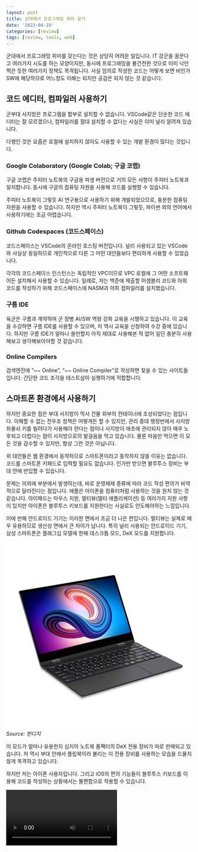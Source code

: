 ```yaml
---
layout: post
title: 군대에서 프로그래밍 취미 갖기
date: '2023-04-19'
categories: [review]
tags: [review, tools, web]
---
```

군대에서 프로그래밍 취미를 갖는다는 것은 상당히 어려운 일입니다. IT 강군을 꿈꾼다고 여러가지 시도를 하는 모양이지만, 동시에 프로그래밍을 불건전한 것으로 이미 낙인찍은 듯한 여러가지 정책도 목격됩니다. 사실 임의로 작성한 코드는 어떻게 보면 비인가 SW에 해당하므로 어느정도 이해는 되지만 공감은 되지 않는 것 같습니다.

## 코드 에디터, 컴파일러 사용하기

군부대 사지방은 프로그램을 함부로 설치할 수 없습니다. VSCode같은 단순한 코드 에디터는 잘 모르겠으나, 컴파일러를 절대 설치할 수 없다는 사실은 이미 널리 알려져 있습니다.

다행인 것은 요즘은 로컬에 설치하지 않아도 사용할 수 있는 개발 환경이 많다는 것입니다.

### Google Colaboratory (Google Colab; 구글 코랩)

구글 코랩은 주피터 노트북의 구글용 파생 버전으로 거의 모든 사항이 주피터 노트북과 일치합니다. 동시에 구글의 컴퓨팅 자원을 사용해 코드를 실행할 수 있습니다.

주피터 노트북이 그렇듯 AI 연구용으로 사용하기 위해 개발되었으므로, 충분한 컴퓨팅 자원을 사용할 수 있습니다. 하지만 역시 주피터 노트북이 그렇듯, 파이썬 외의 언어에서 사용하기에는 조금 어렵습니다.

### Github Codespaces (코드스페이스)

코드스페이스는 VSCode의 온라인 호스팅 버전입니다. 널리 사용되고 있는 VSCode와 사실상 동일하므로 개인적으로 다른 그 어떤 대안들보다 편리하게 사용할 수 있었습니다.

각각의 코드스페이스 인스턴스는 독립적인 VPC이므로 VPC 로컬에 그 어떤 소프트웨어든 설치해서 사용할 수 있습니다. 일례로, 저는 백준에 제출할 어셈블리 코드와 아희 코드를 작성하기 위해 코드스페이스에 NASM과 아희 컴파일러를 설치했습니다.

### 구름 IDE

육군은 구름과 계약하여 군 장병 AI/SW 역량 강화 교육을 시행하고 있습니다. 이 교육을 수강하면 구름 IDE를 사용할 수 있으며, 저 역시 교육을 신청하여 수강 중에 있습니다. 하지만 구름 IDE가 얼마나 쓸만할지 아직 제대로 사용해본 적 없어 일단 충분히 사용해보고 생각해보아야할 것 같습니다.

### Online Compilers

검색엔진에 “\~\~ Online”, “\~\~ Online Compiler”로 작성하면 찾을 수 있는 사이트들입니다. 간단한 코드 조각을 테스트삼아 실행하기에 적합합니다.

## 스마트폰 환경에서 사용하기

하지만 중요한 점은 부대 사지방이 막사 건물 외부의 컨테이너에 조성되었다는 점입니다. 이해할 수 없는 전우조 정책은 어떻게든 할 수 있지만, 관리 중대 행정반에서 사지방 좌물쇠 키를 빌려다가 사용해야 한다는 점이나 사지방이 애초에 관리되지 않아 매우 노후되고 더럽다는 점이 사지방으로의 발걸음을 막고 있습니다. 물론 마음만 먹으면 이 모든 것을 감수할 수 있지만, 항상 그런 것은 아닙니다.

위 대안들은 웹 환경에서 동작하므로 스마트폰이라고 동작하지 않을 이유는 없습니다. 코드를 스마트폰 키패드로 입력할 필요도 없습니다. 인가만 받으면 블루투스 장비는 부대 안에 반입할 수 있습니다.

문제는 의외에 부분에서 발생하는데, 바로 운영체제 종류에 따라 코드 작성 편의가 비약적으로 달라진다는 점입니다. 애플은 아이폰을 컴퓨터처럼 사용하는 것을 원치 않는 것 같습니다. 아이패드는 마우스 지원, 멀티뷰(멀티 애플리케이션) 등 여러가지 지원 사항이 있지만 아이폰은 블루투스 키보드를 지원한다는 사실로도 안도해야하는 느낌입니다.

이에 반해 안드로이드 기기는 이러한 면에서 조금 더 나은 편입니다. 멀티뷰는 실제로 매우 유용하므로 생산성 면에서 큰 차이가 납니다. 특히 널리 사용되는 안드로이드 기기, 삼성 스마트폰은 플래그십 모델에 한해 데스크톱 모드, DeX 모드를 지원합니다. 

![](/static/posts/2023-04-19-programming-in-roka/9B55E60D-5625-40E5-93E6-1056E66C24F0.jpeg)  
_Source: 펀디지_  

이 모드가 얼마나 유용한지 심지어 노트북 폼팩터의 DeX 전용 장비가 따로 판매되고 있습니다. 저 역시 부대 안에서 플립북이라 불리는 이 전용 장비를 사용하는 모습을 드물지 않게 목격하고 있습니다.

하지만 저는 아이폰 사용자입니다. 그리고 iOS의 편의 기능들이 블루투스 키보드를 이용해 코드를 작성하는 상황에서는 불편함으로 작용할 수 있습니다.

<video src="/static/posts/2023-04-19-programming-in-roka/IMG_2696.MOV">  

위 영상은 Codespaces에서 블루투스 키보드를 이용해 터미널에 명령을 넣는 모습입니다. 입력기가 활성화되면 나타나는 하단의 UI가 터미널을 가리고 있습니다.

## 마무리

아무래도 군대라는 특수한 상황 아래에서 프로그래밍 취미를 가지려면 삼성 안드로이드 스마트폰이 여러 방면에서 더 나은 선택인 것 같습니다. 사실 안드로이드 스마트폰에서 아이폰으로 바꾼 것도 군 입대가 계기였는데 아이러니합니다.

![](/static/posts/2023-04-19-programming-in-roka/031BAA6D-A428-4B28-8B6C-10D1F035F0AF.jpeg)  
_집에 가고 싶습니다_

하지만 부대 안에서 코드 작성보다는 원신을 더 많이 하니 이정도 불편함은 견뎌야 할 것 같습니다.
